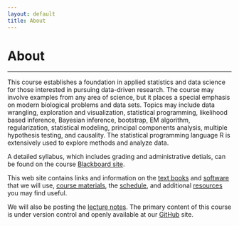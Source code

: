 ```yaml
---
layout: default
title: About
---
```

<h1 class="page-title">About</h1>

---

This course establishes a foundation in applied statistics and data science for those interested in pursuing data-driven research. The course may involve examples from any area of science, but it places a special emphasis on modern biological problems and data sets. Topics may include data wrangling, exploration and visualization, statistical programming, likelihood based inference, Bayesian inference, bootstrap, EM algorithm, regularization, statistical modeling, principal components analysis, multiple hypothesis testing, and causality. The statistical programming language R is extensively used to explore methods and analyze data.  

A detailed syllabus, which includes grading and administrative detials, can be found on the course [Blackboard site](https://blackboard.princeton.edu/webapps/pu-courseredirect-bb_bb60/find.jsp?course_id=QCB508_S2017).  

This web site contains links and information on the [text books](./books/) and [software](./software/) that we will use, [course materials](./course_materials/), the [schedule](./schedule/), and additional [resources](./resources/) you may find useful. 

We will also be posting the [lecture notes](https://github.com/jdstorey/asds/tree/master/lectures).  The primary content of this course is under version control and openly available at our [GitHub](https://github.com/jdstorey/asds) site.
